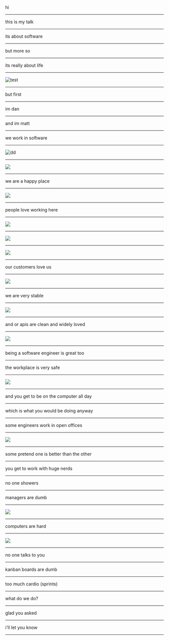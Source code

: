 <style>
.reveal section img { background:none; border:none; box-shadow:none; }
</style>

hi

---

this is my talk

---

its about software

---

but more so

---

its really about life

---

![test](./static/life.jpg)

---

but first

---

im dan

---

and im matt

---

we work in software

---

![dd](./static/date-a-dog.jpg)

---

![](./static/datadog.png)

---

we are a happy place

---

![](./static/sad1.jpg)

---

people love working here

---

![](./static/sad3.jpg)

---

![](./static/sad2.jpg)

---

![](./static/sad4.jpg)

---

our customers love us

---


![](static/twitter-hate2.png)

---

we are very stable

---

![](static/twitter-down.png)

---

and or apis are clean and widely loved

---

![](static/twitter-hate1.png)

---


being a software engineer is great too

---

the workplace is very safe

---

![](static/rsi.png)

---


and you get to be on the computer all day


---

which is what you would be doing anyway

---

some engineers work in open offices

---

![](static/sad-office.jpg)

---

some pretend one is better than the other

---

you get to work with huge nerds

---

no one showers

---

managers are dumb

---

![](static/dumb-manager.jpg)

---

computers are hard

---

![](static/confused-grandma.jpg)

---

no one talks to you

---

kanban boards are dumb

---

too much cardio (sprints)

---

what do we do?

---

glad you asked

---

i'll let you know

---
